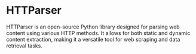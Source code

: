# HTTParser
HTTParser is an open-source Python library designed for parsing web content using various HTTP methods. It allows for both static and dynamic content extraction, making it a versatile tool for web scraping and data retrieval tasks.
